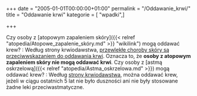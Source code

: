 +++
date = "2005-01-01T00:00:00+01:00"
permalink = "/Oddawanie_krwi/"
title = "Oddawanie krwi"
kategorie = [ "wpadki",]

+++

Czy osoby z [atopowym zapaleniem skóry]({{< relref "atopedia/Atopowe_zapalenie_skóry.md" >}} "wikilink") mogą oddawać krew? : Według strony krwiodawstwa, [przewlekłe choroby skóry są przeciwwskazaniem do oddawania krwi](http://www.krwiodawstwo.pl/index.php?ac=web&webID=8&section1=45). Oznacza to, że **osoby z atopowym zapaleniem skóry nie mogą oddawać krwi**.
Czy osoby z [astmą oskrzelową]({{< relref "atopedia/Astma_oskrzelowa.md" >}}) mogą oddawać krew? : Według [strony krwiodawstwa](http://www.krwiodawstwo.pl/?status=3&id=36&dzial=4), można oddawać krew, jeżeli w ciągu ostatnich 5 lat nie było duszności ani nie były stosowane żadne leki przeciwastmatyczne.
